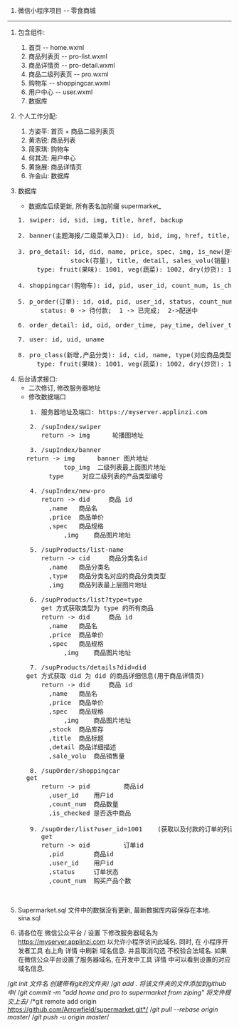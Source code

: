 ﻿1. 微信小程序项目 -- 零食商城
 ----------------------------
   1. 包含组件:
      1. 首页               -- home.wxml
      2. 商品列表页         -- pro-list.wxml
      3. 商品详情页         -- pro-detail.wxml
      4. 商品二级列表页     -- pro.wxml
      5. 购物车             -- shoppingcar.wxml
      6. 用户中心           -- user.wxml
      7. 数据库
 
   2. 个人工作分配:
      1. 方姿平: 首页 + 商品二级列表页
      2. 黄浩锐: 商品列表
      3. 简家琪: 购物车 
      4. 何其流: 用户中心
      5. 黄施展: 商品详情页
      6. 许金山: 数据库
      
   3. 数据库
      * 数据库后续更新, 所有表名加前缀 supermarket_ 
      <pre>
      1. swiper: id, sid, img, title, href, backup

      2. banner(主题海报/二级菜单入口): id, bid, img, href, title, type(包含哪类产品), backup

      3. pro_detail: id, did, name, price, spec, img, is_new(是否新品推荐),
	                stock(存量), title, detail, sales_volu(销量), type(属于哪种类型), backup
	       type: fruit(果味): 1001, veg(蔬菜): 1002, dry(炒货): 1003, dessert(点心): 1004, tea(粗茶): 1005, cereal(淡饭): 1006, backup

      4. shoppingcar(购物车): id, pid, user_id, count_num, is_checked, backup

      5. p_order(订单): id, oid, pid, user_id, status, count_num
         	status: 0 -> 待付款;  1 -> 已完成;  2->配送中
		  
      6. order_detail: id, oid, order_time, pay_time, deliver_time, recevied_time, addr_id

      7. user: id, uid, uname

      8. pro_class(新增,产品分类): id, cid, name, type(对应商品类型), backup
	       type: fruit(果味): 1001, veg(蔬菜): 1002, dry(炒货): 1003, dessert(点心): 1004, tea(粗茶): 1005, cereal(淡饭): 1006, backup
   </pre>
   
   4. 后台请求接口: 
      * 二次修订, 修改服务器地址
      * 修改数据端口
  <pre>
      1. 服务器地址及端口: https://myserver.applinzi.com
	
      2. /supIndex/swiper 
         return -> img      轮播图地址
	 
      3. /supIndex/banner 
	 return -> img      banner 图片地址
	           top_img  二级列表最上面图片地址
		   type     对应二级列表的产品类型编号	

      4. /supIndex/new-pro
         return -> did     商品 id
		   ,name   商品名
	   	   ,price  商品单价
	 	   ,spec   商品规格
	           ,img    商品图片地址

      5. /supProducts/list-name
         return -> cid     商品分类名id
		   ,name   商品分类名
		   ,type   商品分类名对应的商品分类类型
		   ,img    商品列表最上层图片地址

      6. /supProducts/list?type=type
         get 方式获取类型为 type 的所有商品
         return -> did     商品 id
		   ,name   商品名
	   	   ,price  商品单价
	 	   ,spec   商品规格
	           ,img    商品图片地址

      7. /supProducts/details?did=did
	 get 方式获取 did 为 did 的商品详细信息(用于商品详情页)
         return -> did     商品 id
		   ,name   商品名
	   	   ,price  商品单价
	 	   ,spec   商品规格
	           ,img    商品图片地址	
		   ,stock  商品库存
		   ,title  商品标题
		   ,detail 商品详细描述
		   ,sale_volu  商品销售量

      8. /supOrder/shoppingcar
	 get 
         return -> pid         商品id
	  	   ,user_id    用户id
		   ,count_num  商品数量
		   ,is_checked 是否选中商品

      9. /supOrder/list?user_id=1001    (获取以及付款的订单的列表, 目前只测试 user_id = 1001 的用户)
         get
         return -> oid         订单id
		   ,pid        商品id
		   ,user_id    用户id
		   ,status     订单状态
		   ,count_num  购买产品个数	 
      
      </pre>

   5. Supermarket.sql 文件中的数据没有更新, 最新数据库内容保存在本地. sina.sql

   6. 请各位在 微信公众平台 / 设置 下修改服务器域名为 https://myserver.applinzi.com 以允许小程序访问此域名.
      同时, 在 小程序开发者工具 右上角 详情 中刷新 域名信息. 并且取消勾选 不校验合法域名. 
      如果在微信公众平台设置了服务器域名, 在开发中工具 详情 中可以看到设置的对应域名信息.

/*git init 文件名 创建带有git的文件夹*/
/*git add . 将该文件夹的文件添加到github中*/
/*git commit -m "add home and pro to supermarket from ziping" 将文件提交上去*/
/*git remote add origin https://github.com/Arrowfield/supermarket.git*/
/*git pull --rebase origin master*/
/*git push -u origin master*/

